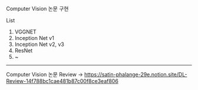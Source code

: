 Computer Vision 논문 구현

List
1. VGGNET
3. Inception Net v1
4. Inception Net v2, v3
5. ResNet
6. ~

--------------------------------------------------------
Computer Vision 논문 Review -> https://satin-phalange-29e.notion.site/DL-Review-14f788bc1cae481b87c00f8ce3eaf806
